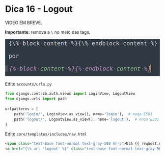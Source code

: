 # Dica 16 - Logout

VIDEO EM BREVE.

**Importante:** remova a `\` no meio das tags.

![](../.gitbook/assets/tags.png)


Edite `accounts/urls.py`

```python
from django.contrib.auth.views import LoginView, LogoutView
from django.urls import path

urlpatterns = [
    path('login/', LoginView.as_view(), name='login'),  # noqa E501
    path('logout/', LogoutView.as_view(), name='logout'),  # noqa E501
]
```

Edite `core/templates/includes/nav.html`

```html
<span class="text-base font-normal text-gray-500 mr-5">Olá {{ request.user.first_name }}</span>
<a href="{\% url 'logout' %}" class="text-base font-normal text-gray-500 ml-5">Sair</a>
```
